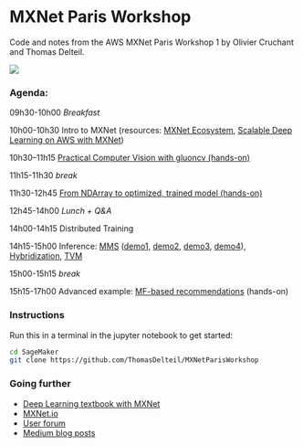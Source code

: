# MXNet Paris Workshop

Code and notes from the AWS MXNet Paris Workshop 1 by Olivier Cruchant and Thomas Delteil.

![](support/logo.png)

### Agenda:

09h30-10h00 *Breakfast*

10h00-10h30 Intro to MXNet (resources: [MXNet Ecosystem](https://www.slideshare.net/apachemxnet/apache-mxnet-ecosystem-acna2018), [Scalable Deep Learning on AWS with MXNet](https://fr.slideshare.net/AmazonWebServices/introduction-to-scalable-deep-learning-on-aws-with-apache-mxnet))

10h30–11h15 [Practical Computer Vision with gluoncv (hands-on)](GluonCVOverview.ipynb)

11h15-11h30 *break*

11h30-12h45 [From NDArray to optimized, trained model  (hands-on)](FromNDArrayToTrainedModel.ipynb)

12h45-14h00 *Lunch + Q&A*

14h00-14h15 Distributed Training

14h15-15h00 Inference: [MMS](https://github.com/awslabs/mxnet-model-server) ([demo1](https://Thomasdelteil.github.io/VisualSearch_MXNet/), [demo2](https://thomasdelteil.github.io/FacialEmotionRecognition_MXNet/), [demo3](https://thomasdelteil.github.io/NeuralStyleTransfer_MXNet/), [demo4](https://thomasdelteil.github.io/TextClassificationCNNs_MXNet/)), [Hybridization](https://mxnet.incubator.apache.org/tutorials/gluon/hybrid.html), [TVM](http://tvm.ai)

15h00-15h15 *break*

15h15-17h00 Advanced example: [MF-based recommendations](RecSysMatrixFactorization.ipynb) (hands-on)

### Instructions 

Run this in a terminal in the jupyter notebook to get started:

```bash
cd SageMaker
git clone https://github.com/ThomasDelteil/MXNetParisWorkshop
```


### Going further

- [Deep Learning textbook with MXNet](http://d2l.ai/index.html)
- [MXNet.io](http://mxnet.incubator.apache.org/)
- [User forum](https://discuss.mxnet.io/)
- [Medium blog posts](https://medium.com/apache-mxnet)


